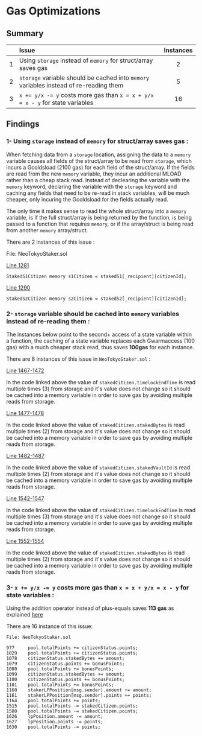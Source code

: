 # Gas Optimizations

## Summary

|               | Issue         | Instances     |
| :-------------: |:-------------|:-------------:|
| 1  | Using `storage` instead of `memory` for struct/array saves gas | 2 |
| 2  | `storage` variable should be cached into `memory` variables instead of re-reading them  |  5 |
| 3  | `x += y/x -= y` costs more gas than `x = x + y/x = x - y` for state variables  |  16  |


## Findings

### 1- Using `storage` instead of `memory` for struct/array saves gas :

When fetching data from a `storage` location, assigning the data to a `memory` variable causes all fields of the struct/array to be read from `storage`, which incurs a Gcoldsload (2100 gas) for each field of the struct/array. If the fields are read from the new `memory` variable, they incur an additional MLOAD rather than a cheap stack read. Instead of declearing the variable with the `memory` keyword, declaring the variable with the `storage` keyword and caching any fields that need to be re-read in stack variables, will be much cheaper, only incuring the Gcoldsload for the fields actually read. 

The only time it makes sense to read the whole struct/array into a `memory` variable, is if the full struct/array is being returned by the function, is being passed to a function that requires `memory`, or if the array/struct is being read from another `memory` array/struct.

There are 2 instances of this issue :

File: NeoTokyoStaker.sol 

[Line 1281](https://github.com/code-423n4/2023-03-neotokyo/blob/main/contracts/staking/NeoTokyoStaker.sol#L1281)
```
StakedS1Citizen memory s1Citizen = stakedS1[_recipient][citizenId];
```

[Line 1290](https://github.com/code-423n4/2023-03-neotokyo/blob/main/contracts/staking/NeoTokyoStaker.sol#L1290)
```
StakedS2Citizen memory s2Citizen = stakedS2[_recipient][citizenId];
```

### 2- `storage` variable should be cached into `memory` variables instead of re-reading them :

The instances below point to the second+ access of a state variable within a function, the caching of a state variable replaces each Gwarmaccess (100 gas) with a much cheaper stack read, thus saves **100gas** for each instance.

There are 8 instances of this issue in `NeoTokyoStaker.sol` :

[Line 1467-1472](https://github.com/code-423n4/2023-03-neotokyo/blob/main/contracts/staking/NeoTokyoStaker.sol#L1467-L1472)

In the code linked above the value of `stakedCitizen.timelockEndTime` is read multiple times (3) from storage and it's value does not change so it should be cached into a memory variable in order to save gas by avoiding multiple reads from storage.

[Line 1477-1478](https://github.com/code-423n4/2023-03-neotokyo/blob/main/contracts/staking/NeoTokyoStaker.sol#L1477-L1478)

In the code linked above the value of `stakedCitizen.stakedBytes` is read multiple times (2) from storage and it's value does not change so it should be cached into a memory variable in order to save gas by avoiding multiple reads from storage.

[Line 1482-1487](https://github.com/code-423n4/2023-03-neotokyo/blob/main/contracts/staking/NeoTokyoStaker.sol#L1482-L1487)

In the code linked above the value of `stakedCitizen.stakedVaultId` is read multiple times (2) from storage and it's value does not change so it should be cached into a memory variable in order to save gas by avoiding multiple reads from storage.

[Line 1542-1547](https://github.com/code-423n4/2023-03-neotokyo/blob/main/contracts/staking/NeoTokyoStaker.sol#L1542-L1547)

In the code linked above the value of `stakedCitizen.timelockEndTime` is read multiple times (3) from storage and it's value does not change so it should be cached into a memory variable in order to save gas by avoiding multiple reads from storage.

[Line 1552-1554](https://github.com/code-423n4/2023-03-neotokyo/blob/main/contracts/staking/NeoTokyoStaker.sol#L1552-L1554)

In the code linked above the value of `stakedCitizen.stakedBytes` is read multiple times (2) from storage and it's value does not change so it should be cached into a memory variable in order to save gas by avoiding multiple reads from storage.

### 3- `x += y/x -= y` costs more gas than `x = x + y/x = x - y` for state variables :

Using the addition operator instead of plus-equals saves **113 gas** as explained [here](https://gist.github.com/IllIllI000/cbbfb267425b898e5be734d4008d4fe8)

There are 16 instance of this issue:

```
File: NeoTokyoStaker.sol

977     pool.totalPoints += citizenStatus.points;
1029    pool.totalPoints += citizenStatus.points;
1078    citizenStatus.stakedBytes += amount;
1079	citizenStatus.points += bonusPoints;
1080	pool.totalPoints += bonusPoints;
1099    citizenStatus.stakedBytes += amount;
1100	citizenStatus.points += bonusPoints;
1101	pool.totalPoints += bonusPoints;
1160    stakerLPPosition[msg.sender].amount += amount;
1161	stakerLPPosition[msg.sender].points += points;
1164    pool.totalPoints += points;
1515    pool.totalPoints -= stakedCitizen.points;
1580    pool.totalPoints -= stakedCitizen.points;
1626    lpPosition.amount -= amount;
1627	lpPosition.points -= points;
1630    pool.totalPoints -= points;
```
